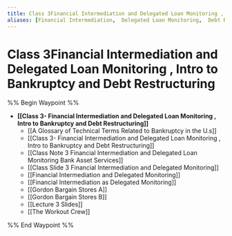 ```yaml
---
title: Class 3Financial Intermediation and Delegated Loan Monitoring ,  Intro to Bankruptcy and Debt Restructuring
aliases: [Financial Intermediation,  Delegated Loan Monitoring,  Debt Restructuring,  Bankruptcy]
---
```


# Class 3Financial Intermediation and Delegated Loan Monitoring ,  Intro to Bankruptcy and Debt Restructuring
%% Begin Waypoint %%
- **[[Class 3- Financial Intermediation and Delegated Loan Monitoring ,    Intro to Bankruptcy and Debt Restructuring]]**
	- [[A Glossary of Technical Terms Related to Bankruptcy in the U.s]]
	- [[Class 3- Financial Intermediation and Delegated Loan Monitoring ,    Intro to Bankruptcy and Debt Restructuring]]
	- [[Class Note 3 Financial Intermediation and Delegated Loan Monitoring Bank Asset Services]]
	- [[Class Slide 3 Financial Intermediation and Delegated Monitoring]]
	- [[Financial Intermediation and Delegated Monitoring]]
	- [[Financial Intermediation as Delegated Monitoring]]
	- [[Gordon Bargain Stores A]]
	- [[Gordon Bargain Stores B]]
	- [[Lecture 3 Slides]]
	- [[The Workout Crew]]

%% End Waypoint %%
